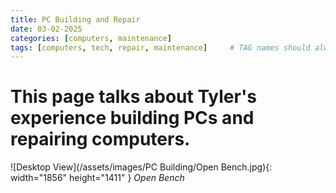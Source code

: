 ```yaml
---
title: PC Building and Repair
date: 03-02-2025
categories: [computers, maintenance]
tags: [computers, tech, repair, maintenance]     # TAG names should always be lowercase
---
```


# This page talks about Tyler's experience building PCs and repairing computers.

![Desktop View](/assets/images/PC Building/Open Bench.jpg){: width="1856" height="1411" }
_Open Bench_